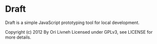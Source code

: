 # Draft

Draft is a simple JavaScript prototyping tool for local development.

Copyright (c) 2012 By Ori Livneh
Licensed under GPLv3, see LICENSE for more details.
